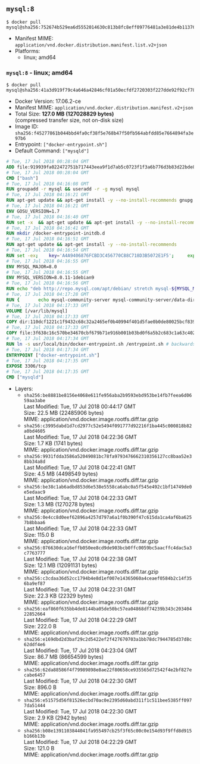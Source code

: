 ## `mysql:8`

```console
$ docker pull mysql@sha256:752674b529ea6d5552014630c813b8fc8eff09776481a3e81de4b11376d472cb
```

-	Manifest MIME: `application/vnd.docker.distribution.manifest.list.v2+json`
-	Platforms:
	-	linux; amd64

### `mysql:8` - linux; amd64

```console
$ docker pull mysql@sha256:41a3d919f79c4a646a42846cf01a50ecfdf2720303f227dde92f92cf7839f0b3
```

-	Docker Version: 17.06.2-ce
-	Manifest MIME: `application/vnd.docker.distribution.manifest.v2+json`
-	Total Size: **127.0 MB (127028829 bytes)**  
	(compressed transfer size, not on-disk size)
-	Image ID: `sha256:f45277861b044bbd4fa0cf38f5e768b47f50fb564abfdd85e7664894fa3e97b6`
-	Entrypoint: `["docker-entrypoint.sh"]`
-	Default Command: `["mysqld"]`

```dockerfile
# Tue, 17 Jul 2018 00:28:04 GMT
ADD file:919939fa022472751b717443eea9f1d7ab5c0723f1f3a6b776d3b83d22bde818 in / 
# Tue, 17 Jul 2018 00:28:04 GMT
CMD ["bash"]
# Tue, 17 Jul 2018 04:16:08 GMT
RUN groupadd -r mysql && useradd -r -g mysql mysql
# Tue, 17 Jul 2018 04:16:21 GMT
RUN apt-get update && apt-get install -y --no-install-recommends gnupg dirmngr && rm -rf /var/lib/apt/lists/*
# Tue, 17 Jul 2018 04:16:21 GMT
ENV GOSU_VERSION=1.7
# Tue, 17 Jul 2018 04:16:40 GMT
RUN set -x 	&& apt-get update && apt-get install -y --no-install-recommends ca-certificates wget && rm -rf /var/lib/apt/lists/* 	&& wget -O /usr/local/bin/gosu "https://github.com/tianon/gosu/releases/download/$GOSU_VERSION/gosu-$(dpkg --print-architecture)" 	&& wget -O /usr/local/bin/gosu.asc "https://github.com/tianon/gosu/releases/download/$GOSU_VERSION/gosu-$(dpkg --print-architecture).asc" 	&& export GNUPGHOME="$(mktemp -d)" 	&& gpg --keyserver ha.pool.sks-keyservers.net --recv-keys B42F6819007F00F88E364FD4036A9C25BF357DD4 	&& gpg --batch --verify /usr/local/bin/gosu.asc /usr/local/bin/gosu 	&& rm -rf "$GNUPGHOME" /usr/local/bin/gosu.asc 	&& chmod +x /usr/local/bin/gosu 	&& gosu nobody true 	&& apt-get purge -y --auto-remove ca-certificates wget
# Tue, 17 Jul 2018 04:16:41 GMT
RUN mkdir /docker-entrypoint-initdb.d
# Tue, 17 Jul 2018 04:16:51 GMT
RUN apt-get update && apt-get install -y --no-install-recommends 		pwgen 		openssl 		perl 	&& rm -rf /var/lib/apt/lists/*
# Tue, 17 Jul 2018 04:16:54 GMT
RUN set -ex; 	key='A4A9406876FCBD3C456770C88C718D3B5072E1F5'; 	export GNUPGHOME="$(mktemp -d)"; 	gpg --keyserver ha.pool.sks-keyservers.net --recv-keys "$key"; 	gpg --export "$key" > /etc/apt/trusted.gpg.d/mysql.gpg; 	rm -rf "$GNUPGHOME"; 	apt-key list > /dev/null
# Tue, 17 Jul 2018 04:16:55 GMT
ENV MYSQL_MAJOR=8.0
# Tue, 17 Jul 2018 04:16:55 GMT
ENV MYSQL_VERSION=8.0.11-1debian9
# Tue, 17 Jul 2018 04:16:56 GMT
RUN echo "deb http://repo.mysql.com/apt/debian/ stretch mysql-${MYSQL_MAJOR}" > /etc/apt/sources.list.d/mysql.list
# Tue, 17 Jul 2018 04:17:28 GMT
RUN { 		echo mysql-community-server mysql-community-server/data-dir select ''; 		echo mysql-community-server mysql-community-server/root-pass password ''; 		echo mysql-community-server mysql-community-server/re-root-pass password ''; 		echo mysql-community-server mysql-community-server/remove-test-db select false; 	} | debconf-set-selections 	&& apt-get update && apt-get install -y mysql-community-client-core="${MYSQL_VERSION}" mysql-community-server-core="${MYSQL_VERSION}" && rm -rf /var/lib/apt/lists/* 	&& rm -rf /var/lib/mysql && mkdir -p /var/lib/mysql /var/run/mysqld 	&& chown -R mysql:mysql /var/lib/mysql /var/run/mysqld 	&& chmod 777 /var/run/mysqld
# Tue, 17 Jul 2018 04:17:33 GMT
VOLUME [/var/lib/mysql]
# Tue, 17 Jul 2018 04:17:33 GMT
COPY dir:110dcf1221c1f9432c68c32a2465ef0b40994f401d5fae0b0de80025bcf839a5 in /etc/mysql/ 
# Tue, 17 Jul 2018 04:17:33 GMT
COPY file:3f638c16c570be34670cbf679b71e916b001b03bd0f6a5b2c683c1a63c402746 in /usr/local/bin/ 
# Tue, 17 Jul 2018 04:17:34 GMT
RUN ln -s usr/local/bin/docker-entrypoint.sh /entrypoint.sh # backwards compat
# Tue, 17 Jul 2018 04:17:34 GMT
ENTRYPOINT ["docker-entrypoint.sh"]
# Tue, 17 Jul 2018 04:17:35 GMT
EXPOSE 3306/tcp
# Tue, 17 Jul 2018 04:17:35 GMT
CMD ["mysqld"]
```

-	Layers:
	-	`sha256:be8881be8156e4068e611fe956aba2b9593ebd953be14fb7feea6d0659aa3abe`  
		Last Modified: Tue, 17 Jul 2018 00:44:17 GMT  
		Size: 22.5 MB (22485906 bytes)  
		MIME: application/vnd.docker.image.rootfs.diff.tar.gzip
	-	`sha256:c3995dabd1d7cd2977c52e5494f091777d92216f1ba445c000818b82a0bd4605`  
		Last Modified: Tue, 17 Jul 2018 04:22:36 GMT  
		Size: 1.7 KB (1741 bytes)  
		MIME: application/vnd.docker.image.rootfs.diff.tar.gzip
	-	`sha256:9931fdda3586a52049081bc78fa9793476662310356127cc8baa52e38bb34a8d`  
		Last Modified: Tue, 17 Jul 2018 04:22:41 GMT  
		Size: 4.5 MB (4498549 bytes)  
		MIME: application/vnd.docker.image.rootfs.diff.tar.gzip
	-	`sha256:be38c1ab6adbd853d6e538e5558ca6abc0a5f545e492c1bf14749de0e5edaac9`  
		Last Modified: Tue, 17 Jul 2018 04:22:33 GMT  
		Size: 1.3 MB (1270278 bytes)  
		MIME: application/vnd.docker.image.rootfs.diff.tar.gzip
	-	`sha256:0e4cc8d0eef62896a4257d797a6a1f0b390f47c615da1ca4af6ba6257b8bbaa6`  
		Last Modified: Tue, 17 Jul 2018 04:22:33 GMT  
		Size: 115.0 B  
		MIME: application/vnd.docker.image.rootfs.diff.tar.gzip
	-	`sha256:076630dca16effb050ee8cd9de903bcb0ffc0059bc5aacffc4dac5a3c7763777`  
		Last Modified: Tue, 17 Jul 2018 04:22:38 GMT  
		Size: 12.1 MB (12091131 bytes)  
		MIME: application/vnd.docker.image.rootfs.diff.tar.gzip
	-	`sha256:c3cdaa36d52cc1794b4e8d1ef007e14365060a4ceaef0584b2c14f356ba9ef87`  
		Last Modified: Tue, 17 Jul 2018 04:22:31 GMT  
		Size: 22.3 KB (22329 bytes)  
		MIME: application/vnd.docker.image.rootfs.diff.tar.gzip
	-	`sha256:eaf860f635bb4de8144ba05de50bc57ea04868df74239b343c20340422852664`  
		Last Modified: Tue, 17 Jul 2018 04:22:29 GMT  
		Size: 222.0 B  
		MIME: application/vnd.docker.image.rootfs.diff.tar.gzip
	-	`sha256:e169dbd2d3baf29c2d5422ef2f427670703a1bb78dc7944785d37d8c62ddf4e6`  
		Last Modified: Tue, 17 Jul 2018 04:23:04 GMT  
		Size: 86.7 MB (86654599 bytes)  
		MIME: application/vnd.docker.image.rootfs.diff.tar.gzip
	-	`sha256:62da88586f4f79989898e8ae22f80658ce935565d72542f4e2bf827ecabe6457`  
		Last Modified: Tue, 17 Jul 2018 04:22:30 GMT  
		Size: 896.0 B  
		MIME: application/vnd.docker.image.rootfs.diff.tar.gzip
	-	`sha256:e51575d56f81526ecbd70ac0e2395d60abd311f1c511bee5385ff0977da51444`  
		Last Modified: Tue, 17 Jul 2018 04:22:30 GMT  
		Size: 2.9 KB (2942 bytes)  
		MIME: application/vnd.docker.image.rootfs.diff.tar.gzip
	-	`sha256:b08e1391103844041fa955497cb25f3f65c00c0e154d93f9ffd8d915b166b13b`  
		Last Modified: Tue, 17 Jul 2018 04:22:29 GMT  
		Size: 121.0 B  
		MIME: application/vnd.docker.image.rootfs.diff.tar.gzip
